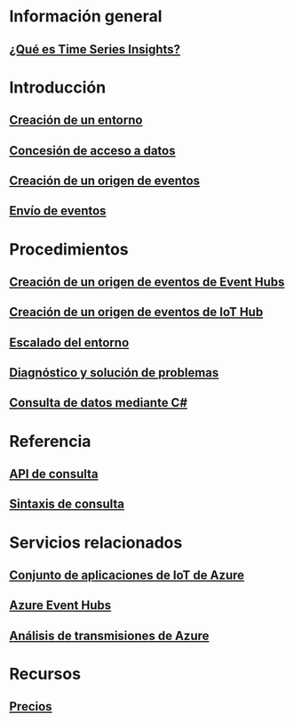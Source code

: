 # Información general
## [¿Qué es Time Series Insights?](time-series-insights-overview.md)

# Introducción
## [Creación de un entorno](time-series-insights-get-started.md)
## [Concesión de acceso a datos](time-series-insights-data-access.md)
## [Creación de un origen de eventos](time-series-insights-add-event-source.md)
## [Envío de eventos](time-series-insights-send-events.md)

# Procedimientos
## [Creación de un origen de eventos de Event Hubs](time-series-insights-how-to-add-an-event-source-eventhub.md)
## [Creación de un origen de eventos de IoT Hub](time-series-insights-how-to-add-an-event-source-iothub.md)
## [Escalado del entorno](time-series-insights-how-to-scale-your-environment.md)
## [Diagnóstico y solución de problemas](time-series-insights-diagnose-and-solve-problems.md)
## [Consulta de datos mediante C#](time-series-insights-query-data-csharp.md)

# Referencia
## [API de consulta](/rest/api/time-series-insights/time-series-insights-reference-queryapi)
## [Sintaxis de consulta](/rest/api/time-series-insights/time-series-insights-reference-query-syntax)

# Servicios relacionados
## [Conjunto de aplicaciones de IoT de Azure](/azure/iot-suite/)
## [Azure Event Hubs](/azure/event-hubs/)
## [Análisis de transmisiones de Azure](/azure/stream-analytics/)

# Recursos
## [Precios](https://azure.microsoft.com/pricing/details/time-series-insights/)
